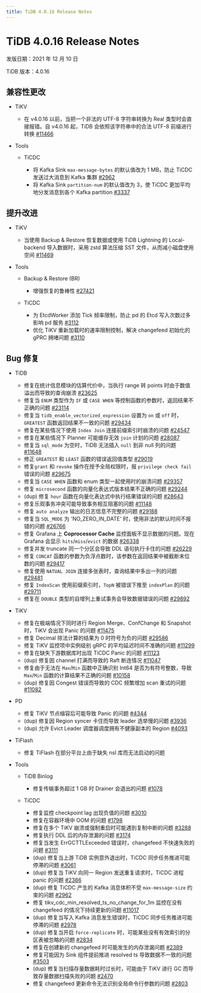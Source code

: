 ```yaml
---
title: TiDB 4.0.16 Release Notes
---
```


# TiDB 4.0.16 Release Notes

发版日期：2021 年 12 月 10 日

TiDB 版本：4.0.16

## 兼容性更改

+ TiKV

    - 在 v4.0.16 以前，当把一个非法的 UTF-8 字符串转换为 Real 类型时会直接报错。自 v4.0.16 起，TiDB 会依照该字符串中的合法 UTF-8 前缀进行转换 [#11466](https://github.com/tikv/tikv/issues/11466)

+ Tools

    + TiCDC

        - 将 Kafka Sink `max-message-bytes` 的默认值改为 1 MB，防止 TiCDC 发送过大消息到 Kafka 集群 [#2962](https://github.com/pingcap/ticdc/issues/2962)
        - 将 Kafka Sink `partition-num` 的默认值改为 3，使 TiCDC 更加平均地分发消息到各个 Kafka partition [#3337](https://github.com/pingcap/ticdc/issues/3337)

## 提升改进

+ TiKV

    - 当使用 Backup & Restore 恢复数据或使用 TiDB Lightning 的 Local-backend 导入数据时，采用 zstd 算法压缩 SST 文件，从而减小磁盘使用空间 [#11469](https://github.com/tikv/tikv/issues/11469)

+ Tools

    + Backup & Restore (BR)

        - 增强恢复的鲁棒性 [#27421](https://github.com/pingcap/tidb/issues/27421)

    + TiCDC

        - 为 EtcdWorker 添加 Tick 频率限制，防止 pd 的 Etcd 写入次数过多影响 pd 服务 [#3112](https://github.com/pingcap/ticdc/issues/3112)
        - 优化 TiKV 重新加载时的速率限制控制，解决 changefeed 初始化的 gPRC 拥堵问题 [#3110](https://github.com/pingcap/ticdc/issues/3110)

## Bug 修复

+ TiDB

    - 修复在统计信息模块的估算代价中，当执行 range 转 points 时由于数值溢出而导致的查询崩溃 [#23625](https://github.com/pingcap/tidb/issues/23625)
    - 修复当 `ENUM` 类型作为 `IF` 或 `CASE WHEN` 等控制函数的参数时，返回结果不正确的问题 [#23114](https://github.com/pingcap/tidb/issues/23114)
    - 修复当 `tidb_enable_vectorized_expression` 设置为 `on` 或 `off` 时，`GREATEST` 函数返回结果不一致的问题 [#29434](https://github.com/pingcap/tidb/issues/29434)
    - 修复在某些情况下使用 `Index Join` 连接前缀索引时崩溃的问题 [#24547](https://github.com/pingcap/tidb/issues/24547)
    - 修复在某些情况下 Planner 可能缓存无效 `join` 计划的问题 [#28087](https://github.com/pingcap/tidb/issues/28087)
    - 修复当 `sql_mode` 为空时，TiDB 无法插入 `null` 到非 null 列的问题 [#11648](https://github.com/pingcap/tidb/issues/11648)
    - 修正 `GREATEST` 和 `LEAST` 函数的错误返回值类型 [#29019](https://github.com/pingcap/tidb/issues/29019)
    - 修复`grant` 和 `revoke` 操作在授予全局权限时，报 `privilege check fail` 错误的问题 [#29675](https://github.com/pingcap/tidb/issues/29675)
    - 修复当 `CASE WHEN` 函数和 enum 类型一起使用时的崩溃问题 [#29357](https://github.com/pingcap/tidb/issues/29357)
    - 修复 `microsecond` 函数的向量化表达式版本结果不正确的问题 [#29244](https://github.com/pingcap/tidb/issues/29244)
    - (dup) 修复 `hour` 函数在向量化表达式中执行结果错误的问题 [#28643](https://github.com/pingcap/tidb/issues/28643)
    - 修复乐观事务冲突可能导致事务相互阻塞的问题 [#11148](https://github.com/tikv/tikv/issues/11148)
    - 修复 `auto analyze` 输出的日志信息不完整的问题 [#29188](https://github.com/pingcap/tidb/issues/29188)
    - 修复当 `SQL_MODE` 为 'NO_ZERO_IN_DATE' 时，使用非法的默认时间不报错的问题 [#26766](https://github.com/pingcap/tidb/issues/26766)
    - 修复 Grafana 上 **Coprocessor Cache** 监控面板不显示数据的问题。现在 Grafana 会显示 `hits`/`miss`/`evict` 的数据 [#26338](https://github.com/pingcap/tidb/issues/26338)
    - 修复并发 truncate 同一个分区会导致 DDL 语句执行卡住的问题 [#26229](https://github.com/pingcap/tidb/issues/26229)
    - 修复 `CONCAT` 函数的参数为负浮点数时，该参数在返回结果中被截断末位数的问题 [#29417](https://github.com/pingcap/tidb/issues/29417)
    - 修复使用 `NATUAL JOIN` 连接多张表时，查询结果中多出一列的问题 [#29481](https://github.com/pingcap/tidb/issues/29481)
    - 修复 `IndexScan` 使用前缀索引时，`TopN` 被错误下推至 `indexPlan` 的问题 [#29711](https://github.com/pingcap/tidb/issues/29711)
    - 修复在 `DOUBLE` 类型的自增列上重试事务会导致数据错误的问题 [#29892](https://github.com/pingcap/tidb/issues/29892)

+ TiKV

    - 修复在极端情况下同时进行 Region Merge、ConfChange 和 Snapshot 时，TiKV 会出现 Panic 的问题 [#11475](https://github.com/tikv/tikv/issues/11475)
    - 修复 Decimal 除法计算的结果为 0 时符号为负的问题 [#29586](https://github.com/pingcap/tidb/issues/29586)
    - 修复 TiKV 监控项中实例级别 gRPC 的平均延迟时间不准确的问题 [#11299](https://github.com/tikv/tikv/issues/11299)
    - 修复在缺失下游数据库时出现 TiCDC Panic 的问题 [#11123](https://github.com/tikv/tikv/issues/11123)
    - (dup) 修复因 channel 打满而导致的 Raft 断连情况 [#11047](https://github.com/tikv/tikv/issues/11047)
    - 修复由于无法在 `Max`/`Min` 函数中正确识别 Int64 是否为有符号整数，导致  `Max`/`Min` 函数的计算结果不正确的问题 [#10158](https://github.com/tikv/tikv/issues/10158)
    - (dup) 修复因 Congest 错误而导致的 CDC 频繁增加 scan 重试的问题 [#11082](https://github.com/tikv/tikv/issues/11082)

+ PD

    - 修复 TiKV 节点缩容后可能导致 Panic 的问题 [#4344](https://github.com/tikv/pd/issues/4344)
    - (dup) 修复因 Region syncer 卡住而导致 leader 选举慢的问题 [#3936](https://github.com/tikv/pd/issues/3936)
    - (dup) 允许 Evict Leader 调度器调度拥有不健康副本的 Region [#4093](https://github.com/tikv/pd/issues/4093)

+ TiFlash

    - 修复 TiFlash 在部分平台上由于缺失 nsl 库而无法启动的问题

+ Tools

    + TiDB Binlog

        - 修复传输事务超过 1 GB 时 Drainer 会退出的问题 [#1078](https://github.com/pingcap/tidb-binlog/pull/1078)

    + TiCDC

        - 修复监控 checkpoint lag 出现负值的问题 [#3010](https://github.com/pingcap/ticdc/issues/3010)
        - 修复在容器环境中 OOM 的问题 [#1798](https://github.com/pingcap/ticdc/issues/1798)
        - 修复在多个 TiKV 崩溃或强制重启时可能遇到复制中断的问题 [#3288](https://github.com/pingcap/ticdc/issues/3288)
        - 修复执行 DDL 后的内存泄漏的问题 [#3174](https://github.com/pingcap/ticdc/issues/3174)
        - 修复当发生 ErrGCTTLExceeded 错误时，changefeed 不快速失败的问题 [#3111](https://github.com/pingcap/ticdc/issues/3111)
        - (dup) 修复当上游 TiDB 实例意外退出时，TiCDC 同步任务推进可能停滞的问题 [#3061](https://github.com/pingcap/ticdc/issues/3061)
        - (dup) 修复当 TiKV 向同一 Region 发送重复请求时，TiCDC 进程 panic 的问题 [#2386](https://github.com/pingcap/ticdc/issues/2386)
        - (dup) 修复 TiCDC 产生的 Kafka 消息体积不受 `max-message-size` 约束的问题 [#2962](https://github.com/pingcap/ticdc/issues/2962)
        - 修复 tikv_cdc_min_resolved_ts_no_change_for_1m 监控在没有 changefeed 的情况下持续更新的问题 [#11017](https://github.com/tikv/tikv/issues/11017)
        - (dup) 修复当写入 Kafka 消息发生错误时，TiCDC 同步任务推进可能停滞的问题 [#2978](https://github.com/pingcap/ticdc/issues/2978)
        - (dup) 修复当开启 `force-replicate` 时，可能某些没有有效索引的分区表被忽略的问题 [#2834](https://github.com/pingcap/ticdc/issues/2834)
        - 修复在创建新的 changefeed 时可能发生的内存泄漏问题 [#2389](https://github.com/pingcap/ticdc/issues/2389)
        - 修复可能因为 Sink 组件提前推进 resolved ts 导致数据不一致的问题 [#3503](https://github.com/pingcap/ticdc/issues/3503)
        - (dup) 修复当扫描存量数据耗时过长时，可能由于 TiKV 进行 GC 而导致存量数据扫描失败的问题 [#2470](https://github.com/pingcap/ticdc/issues/2470)
        - 修复 changefeed 更新命令无法识别全局命令行参数的问题 [#2803](https://github.com/pingcap/ticdc/issues/2803)

